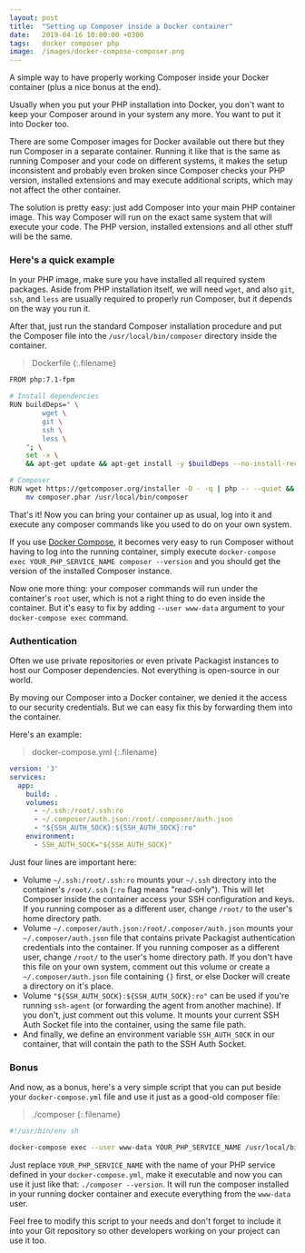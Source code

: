```yaml
---
layout: post
title:  "Setting up Composer inside a Docker container"
date:   2019-04-16 10:00:00 +0300
tags:   docker composer php
image:  /images/docker-compose-composer.png
---
```


A simple way to have properly working Composer inside your Docker container (plus a nice bonus at the end).

Usually when you put your PHP installation into Docker, you don't want to keep your Composer around in your system any more. You want to put it into Docker too.

There are some Composer images for Docker available out there but they run Composer in a separate container. Running it like that is the same as running Composer and your code on different systems, it makes the setup inconsistent and probably even broken since Composer checks your PHP version, installed extensions and may execute additional scripts, which may not affect the other container.

The solution is pretty easy: just add Composer into your main PHP container image.
This way Composer will run on the exact same system that will execute your code. The PHP version, installed extensions and all other stuff will be the same.

### Here's a quick example

In your PHP image, make sure you have installed all required system packages. Aside from PHP installation itself, we will need `wget`, and also `git`, `ssh`, and `less` are usually required to properly run Composer, but it depends on the way you run it.

After that, just run the standard Composer installation procedure and put the Composer file into the `/usr/local/bin/composer` directory inside the container.

>Dockerfile
{:.filename}
```bash
FROM php:7.1-fpm

# Install dependencies
RUN buildDeps=" \
        wget \
        git \
        ssh \
        less \
    "; \
    set -x \
    && apt-get update && apt-get install -y $buildDeps --no-install-recommends && rm -rf /var/lib/apt/lists/*

# Composer
RUN wget https://getcomposer.org/installer -O - -q | php -- --quiet && \
    mv composer.phar /usr/local/bin/composer

```

That's it! Now you can bring your container up as usual, log into it and execute any composer commands like you used to do on your own system.

If you use [Docker Compose](https://docs.docker.com/compose/), it becomes very easy to run Composer without having to log into the running container, simply execute `docker-compose exec YOUR_PHP_SERVICE_NAME composer --version` and you should get the version of the installed Composer instance.

Now one more thing: your composer commands will run under the container's `root` user, which is not a right thing to do even inside the container. But it's easy to fix by adding `--user www-data` argument to your `docker-compose exec` command.

### Authentication

Often we use private repositories or even private Packagist instances to host our Composer dependencies. Not everything is open-source in our world.

By moving our Composer into a Docker container, we denied it the access to our security credentials. But we can easy fix this by forwarding them into the container.

Here's an example:

>docker-compose.yml
{:.filename}
```yaml
version: '3'
services:
  app:
    build: .
    volumes:
      - ~/.ssh:/root/.ssh:ro
      - ~/.composer/auth.json:/root/.composer/auth.json
      - "${SSH_AUTH_SOCK}:${SSH_AUTH_SOCK}:ro"
    environment:
      - SSH_AUTH_SOCK="${SSH_AUTH_SOCK}" 
```

Just four lines are important here:

* Volume `~/.ssh:/root/.ssh:ro` mounts your `~/.ssh` directory into the container's `/root/.ssh` (`:ro` flag means "read-only"). This will let Composer inside the container access your SSH configuration and keys. If you running composer as a different user, change `/root/` to the user's home directory path.
* Volume `~/.composer/auth.json:/root/.composer/auth.json` mounts your `~/.composer/auth.json` file that contains private Packagist authentication credentials into the container. If you running composer as a different user, change `/root/` to the user's home directory path. If you don't have this file on your own system, comment out this volume or create a `~/.composer/auth.json` file containing `{}` first, or else Docker will create a directory on it's place.
* Volume `"${SSH_AUTH_SOCK}:${SSH_AUTH_SOCK}:ro"` can be used if you're running `ssh-agent` (or forwarding the agent from another machine). If you don't, just comment out this volume. It mounts your current SSH Auth Socket file into the container, using the same file path.
* And finally, we define an environment variable `SSH_AUTH_SOCK` in our container, that will contain the path to the SSH Auth Socket.


### Bonus

And now, as a bonus, here's a very simple script that you can put beside your `docker-compose.yml` file and use it just as a good-old composer file:

>./composer
{:.filename}
```bash
#!/usr/bin/env sh

docker-compose exec --user www-data YOUR_PHP_SERVICE_NAME /usr/local/bin/composer $@
```

Just replace `YOUR_PHP_SERVICE_NAME` with the name of your PHP service defined in your `docker-compose.yml`, make it executable and now you can use it just like that: `./composer --version`. It will run the composer installed in your running docker container and execute everything from the `www-data` user.

Feel free to modify this script to your needs and don't forget to include it into your Git repository so other developers working on your project can use it too.


